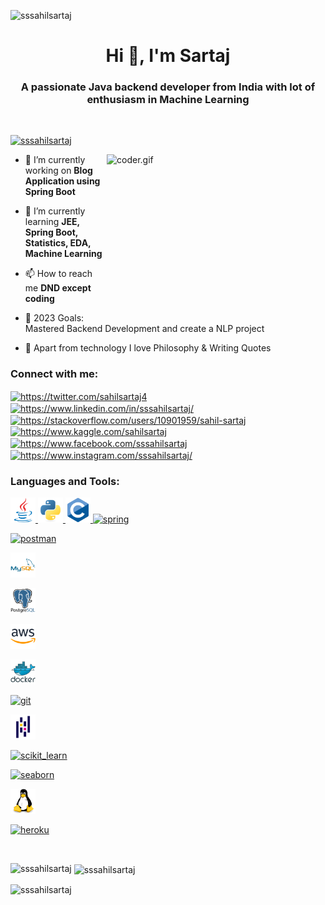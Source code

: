 <p align="left"> <img src="https://komarev.com/ghpvc/?username=sssahilsartaj&label=Profile%20views&color=0e75b6&style=flat-square" alt="sssahilsartaj" /> </p>

<h1 align="center">Hi 👋, I'm Sartaj</h1>
<h3 align="center">A passionate Java backend developer from India with lot of enthusiasm in Machine Learning</h3>
<br />

<p align="left"> <a href="https://github.com/ryo-ma/github-profile-trophy"><img src="https://github-profile-trophy.vercel.app/?username=sssahilsartaj" alt="sssahilsartaj" /></a> </p>


<p> <img align="right" alt="coder.gif" width="350px" height="260px" src="https://user-images.githubusercontent.com/46869388/89207039-b899e600-d5d7-11ea-90d0-c894383d35b4.gif" /> </p>

- 🔭 I’m currently working on **Blog Application using Spring Boot**

- 🌱 I’m currently learning **JEE, Spring Boot, Statistics, EDA, Machine Learning**

- 📫 How to reach me **DND except coding**

- :high_brightness: 2023 Goals: Mastered Backend Development and create a NLP project

- :notebook_with_decorative_cover: Apart from technology I love Philosophy & Writing Quotes



<h3 align="left">Connect with me:</h3>

<p align="left">
<a href="https://twitter.com/sahilsartaj4" title="Sartaj twitter Account" target="blank"><img align="center" src="https://raw.githubusercontent.com/rahuldkjain/github-profile-readme-generator/master/src/images/icons/Social/twitter.svg" alt="https://twitter.com/sahilsartaj4" height="30" width="40" /></a>
<a href="https://linkedin.com/in/sssahilsartaj/" target="blank"><img align="center" src="https://raw.githubusercontent.com/rahuldkjain/github-profile-readme-generator/master/src/images/icons/Social/linked-in-alt.svg" alt="https://www.linkedin.com/in/sssahilsartaj/" title="Sartaj linkedin Account" height="30" width="40" /></a>
<a href="https://stackoverflow.com/users/10901959/sahil-sartaj" target="blank"><img align="center" src="https://raw.githubusercontent.com/rahuldkjain/github-profile-readme-generator/master/src/images/icons/Social/stack-overflow.svg" alt="https://stackoverflow.com/users/10901959/sahil-sartaj" title="Sartaj stackoverflow Account" height="30" width="40" /></a>
<a href="https://www.kaggle.com/sahilsartaj" target="blank"><img align="center" src="https://raw.githubusercontent.com/rahuldkjain/github-profile-readme-generator/master/src/images/icons/Social/kaggle.svg" alt="https://www.kaggle.com/sahilsartaj" title="Sartaj kaggle Account" height="30" width="40" /></a>
<a href="https://www.facebook.com/sssahilsartaj" target="blank"><img align="center" src="https://raw.githubusercontent.com/rahuldkjain/github-profile-readme-generator/master/src/images/icons/Social/facebook.svg" alt="https://www.facebook.com/sssahilsartaj" title="Sartaj facebook Account" height="30" width="40" /></a>
<a href="https://www.instagram.com/sssahilsartaj/" target="blank"><img align="center" src="https://raw.githubusercontent.com/rahuldkjain/github-profile-readme-generator/master/src/images/icons/Social/instagram.svg" alt="https://www.instagram.com/sssahilsartaj/" title="Sartaj instagram Account" height="30" width="40" /></a>
</p>



<h3 align="left">Languages and Tools:</h3>

<p align="left"> 

<a href="https://www.java.com" target="_blank" rel="noreferrer"> <img src="https://raw.githubusercontent.com/devicons/devicon/master/icons/java/java-original.svg" alt="java" title="Java" width="40" height="40"/> </a> 
<a href="https://www.python.org" title="Python" target="_blank" rel="noreferrer"> <img src="https://raw.githubusercontent.com/devicons/devicon/master/icons/python/python-original.svg" alt="python"  width="40" height="40"/> </a>
<a href="https://www.cprogramming.com/" title="C" target="_blank" rel="noreferrer"> <img src="https://raw.githubusercontent.com/devicons/devicon/master/icons/c/c-original.svg" alt="c"  width="40" height="40"/> </a>
<a href="https://spring.io/" title="Spring" target="_blank" rel="noreferrer"> <img src="https://www.vectorlogo.zone/logos/springio/springio-icon.svg" alt="spring"  width="40" height="40"/> </a>

<a href="https://postman.com" target="_blank" rel="noreferrer"> <img src="https://www.vectorlogo.zone/logos/getpostman/getpostman-icon.svg" alt="postman" title="postman" width="40" height="40"/> </a>

<a href="https://www.mysql.com/" target="_blank" rel="noreferrer"> <img src="https://raw.githubusercontent.com/devicons/devicon/master/icons/mysql/mysql-original-wordmark.svg" alt="mysql" title="MySQL" width="40" height="40"/> </a>

<a href="https://www.postgresql.org" target="_blank" rel="noreferrer"> <img src="https://raw.githubusercontent.com/devicons/devicon/master/icons/postgresql/postgresql-original-wordmark.svg" alt="postgresql" title="PostgreSQL" width="40" height="40"/> </a>

<a href="https://aws.amazon.com" target="_blank" rel="noreferrer"> <img src="https://raw.githubusercontent.com/devicons/devicon/master/icons/amazonwebservices/amazonwebservices-original-wordmark.svg" alt="aws" title="Amazon Web Services" width="40" height="40"/> </a>

<a href="https://www.docker.com/" target="_blank" rel="noreferrer"> <img src="https://raw.githubusercontent.com/devicons/devicon/master/icons/docker/docker-original-wordmark.svg" alt="docker" title="Docker" width="40" height="40"/> </a>

<a href="https://git-scm.com/" target="_blank" rel="noreferrer"> <img src="https://www.vectorlogo.zone/logos/git-scm/git-scm-icon.svg" alt="git" title="git" width="40" height="40"/> </a>

<a href="https://pandas.pydata.org/" target="_blank" rel="noreferrer"> <img src="https://raw.githubusercontent.com/devicons/devicon/2ae2a900d2f041da66e950e4d48052658d850630/icons/pandas/pandas-original.svg" alt="pandas" title="pandas" width="40" height="40"/> </a>

<a href="https://scikit-learn.org/" target="_blank" rel="noreferrer"> <img src="https://upload.wikimedia.org/wikipedia/commons/0/05/Scikit_learn_logo_small.svg" alt="scikit_learn" title="Scikit-learn" width="40" height="40"/> </a>

<a href="https://seaborn.pydata.org/" target="_blank" rel="noreferrer"> <img src="https://seaborn.pydata.org/_images/logo-mark-lightbg.svg" alt="seaborn" title="Seaborn" width="40" height="40"/> </a> 

<a href="https://www.linux.org/" target="_blank" rel="noreferrer"> <img src="https://raw.githubusercontent.com/devicons/devicon/master/icons/linux/linux-original.svg" alt="linux" title="Linux" width="40" height="40"/> </a>

<a href="https://heroku.com" target="_blank" rel="noreferrer"> <img src="https://www.vectorlogo.zone/logos/heroku/heroku-icon.svg" alt="heroku" title="Heroku" width="40" height="40"/> </a>
</p>

<br>

<p><img align="left" src="https://github-readme-stats.vercel.app/api/top-langs?username=sssahilsartaj&show_icons=true&locale=en&layout=compact" alt="sssahilsartaj" /></p>

<p>&nbsp;<img align="center" src="https://github-readme-stats.vercel.app/api?username=sssahilsartaj&show_icons=true&locale=en" alt="sssahilsartaj" /></p>

<p><img align="center" src="https://github-readme-streak-stats.herokuapp.com/?user=sssahilsartaj&theme=default" alt="sssahilsartaj" /></p>


